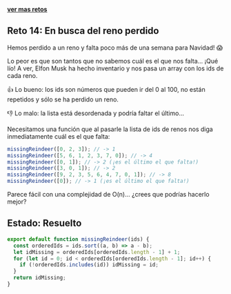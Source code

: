 [**ver mas retos**](../README.md)

## Reto 14: En busca del reno perdido

Hemos perdido a un reno y falta poco más de una semana para Navidad! 😱

Lo peor es que son tantos que no sabemos cuál es el que nos falta... ¡Qué lío! A ver, Elfon Musk ha hecho inventario y nos pasa un array con los ids de cada reno.

👍 Lo bueno: los ids son números que pueden ir del 0 al 100, no están repetidos y sólo se ha perdido un reno.

👎 Lo malo: la lista está desordenada y podría faltar el último...

Necesitamos una función que al pasarle la lista de ids de renos nos diga inmediatamente cuál es el que falta:

```js
missingReindeer([0, 2, 3]); // -> 1
missingReindeer([5, 6, 1, 2, 3, 7, 0]); // -> 4
missingReindeer([0, 1]); // -> 2 (¡es el último el que falta!)
missingReindeer([3, 0, 1]); // -> 2
missingReindeer([9, 2, 3, 5, 6, 4, 7, 0, 1]); // -> 8
missingReindeer([0]); // -> 1 (¡es el último el que falta!)
```

Parece fácil con una complejidad de O(n)... ¿crees que podrías hacerlo mejor?

## Estado: Resuelto

```js
export default function missingReindeer(ids) {
  const orderedIds = ids.sort((a, b) => a - b);
  let idMissing = orderedIds[orderedIds.length - 1] + 1;
  for (let id = 0; id < orderedIds[orderedIds.length - 1]; id++) {
    if (!orderedIds.includes(id)) idMissing = id;
  }
  return idMissing;
}
```
